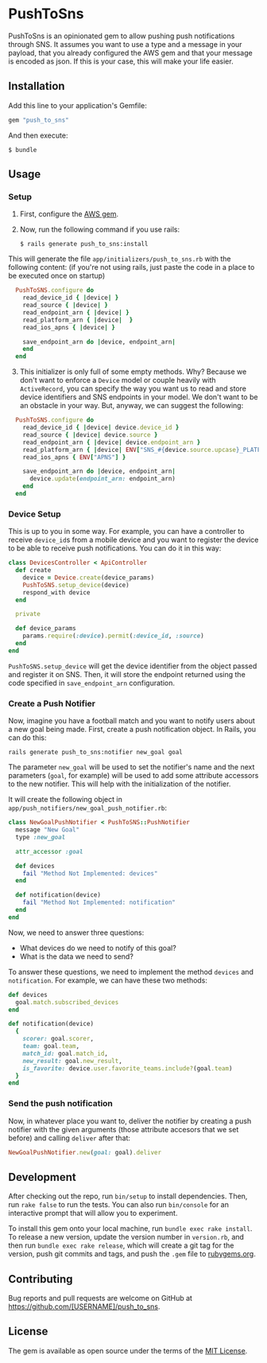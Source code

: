 # PushToSns

PushToSns is an opinionated gem to allow pushing push notifications through SNS. It assumes you want to use a type and a message in your payload, that you already configured the AWS gem and that your message is encoded as json. If this is your case, this will make your life easier.

## Installation

Add this line to your application's Gemfile:

```ruby
gem "push_to_sns"
```

And then execute:

```
$ bundle
```

## Usage

### Setup

1. First, configure the [AWS gem](https://github.com/aws/aws-sdk-ruby/tree/aws-sdk-v1).
2. Now, run the following command if you use rails:

    ```
    $ rails generate push_to_sns:install
    ```

  This will generate the file `app/initializers/push_to_sns.rb` with the following content: (if you're not using rails, just paste the code in a place to be executed once on startup)

  ```ruby
    PushToSNS.configure do
      read_device_id { |device| }
      read_source { |device| }
      read_endpoint_arn { |device| }
      read_platform_arn { |device|  }
      read_ios_apns { |device| }

      save_endpoint_arn do |device, endpoint_arn|
      end
    end
  ```

3. This initializer is only full of some empty methods. Why? Because we don't want to enforce a `Device` model or couple heavily with `ActiveRecord`, you can specify the way you want us to read and store device identifiers and SNS endpoints in your model. We don't want to be an obstacle in your way. But, anyway, we can suggest the following:

  ```ruby
    PushToSNS.configure do
      read_device_id { |device| device.device_id }
      read_source { |device| device.source }
      read_endpoint_arn { |device| device.endpoint_arn }
      read_platform_arn { |device| ENV["SNS_#{device.source.upcase}_PLATFORM_ARN"] }
      read_ios_apns { ENV["APNS"] }

      save_endpoint_arn do |device, endpoint_arn|
        device.update(endpoint_arn: endpoint_arn)
      end
    end
  ```

### Device Setup

This is up to you in some way. For example, you can have a controller to receive `device_id`s from a mobile device and you want to register the device to be able to receive push notifications. You can do it in this way:

```ruby
class DevicesController < ApiController
  def create
    device = Device.create(device_params)
    PushToSNS.setup_device(device)    
    respond_with device
  end

  private

  def device_params
    params.require(:device).permit(:device_id, :source)
  end
end
```

`PushToSNS.setup_device` will get the device identifier from the object passed and register it on SNS. Then, it will store the endpoint returned using the code specified in `save_endpoint_arn` configuration.

### Create a Push Notifier

Now, imagine you have a football match and you want to notify users about a new goal being made. First, create a push notification object. In Rails, you can do this:

```
rails generate push_to_sns:notifier new_goal goal
```

The parameter `new_goal` will be used to set the notifier's name and the next parameters (`goal`, for example) will be used to add some attribute accessors to the new notifier. This will help with the initialization of the notifier.

It will create the following object in `app/push_notifiers/new_goal_push_notifier.rb`:

```ruby
class NewGoalPushNotifier < PushToSNS::PushNotifier
  message "New Goal"
  type :new_goal

  attr_accessor :goal

  def devices
    fail "Method Not Implemented: devices"
  end

  def notification(device)
    fail "Method Not Implemented: notification"
  end
end
```

Now, we need to answer three questions:

- What devices do we need to notify of this goal?
- What is the data we need to send?

To answer these questions, we need to implement the method `devices` and `notification`. For example, we can have these two methods:

```ruby
def devices
  goal.match.subscribed_devices
end

def notification(device)
  {
    scorer: goal.scorer,
    team: goal.team,
    match_id: goal.match_id,
    new_result: goal.new_result,
    is_favorite: device.user.favorite_teams.include?(goal.team)
  }
end
```


### Send the push notification

Now, in whatever place you want to, deliver the notifier by creating a push notifier with the given arguments (those attribute accesors that we set before) and calling `deliver` after that:

```ruby
NewGoalPushNotifier.new(goal: goal).deliver
```

## Development

After checking out the repo, run `bin/setup` to install dependencies. Then, run `rake false` to run the tests. You can also run `bin/console` for an interactive prompt that will allow you to experiment.

To install this gem onto your local machine, run `bundle exec rake install`. To release a new version, update the version number in `version.rb`, and then run `bundle exec rake release`, which will create a git tag for the version, push git commits and tags, and push the `.gem` file to [rubygems.org](https://rubygems.org).

## Contributing

Bug reports and pull requests are welcome on GitHub at https://github.com/[USERNAME]/push_to_sns.


## License

The gem is available as open source under the terms of the [MIT License](http://opensource.org/licenses/MIT).
